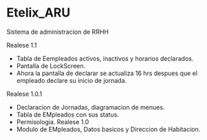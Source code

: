 Etelix_ARU
==========

Sistema de administracion de RRHH

Realese 1.1
- Tabla de Eempleados activos, inactivos y horarios declarados.
- Pantalla de LockScreen.
- Ahora la pantalla de declarar se actualiza 16 hrs despues que el empleado declare su inicio de jornada.

Realese 1.0.1
- Declaracion de Jornadas, diagramacion de menues.
- Tabla de EMpleados con sus status.
- Permisologia.
Realese 1.0
- Modulo de EMpleados, Datos basicos y Direccion de Habitacion.

